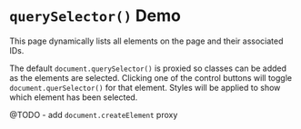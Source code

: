 # `querySelector()` Demo

This page dynamically lists all elements on the page and their associated IDs.

The default `document.querySelector()` is proxied so classes can be added as the elements are selected.
Clicking one of the control buttons will toggle `document.querSelector()` for that element. Styles will be applied to show which element has been selected.


@TODO - add `document.createElement` proxy
